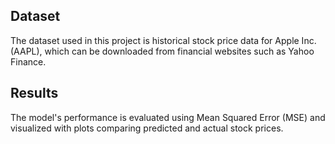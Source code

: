 ## Dataset
The dataset used in this project is historical stock price data for Apple Inc. (AAPL), which can be downloaded from financial websites such as Yahoo Finance.

## Results
The model's performance is evaluated using Mean Squared Error (MSE) and visualized with plots comparing predicted and actual stock prices.
